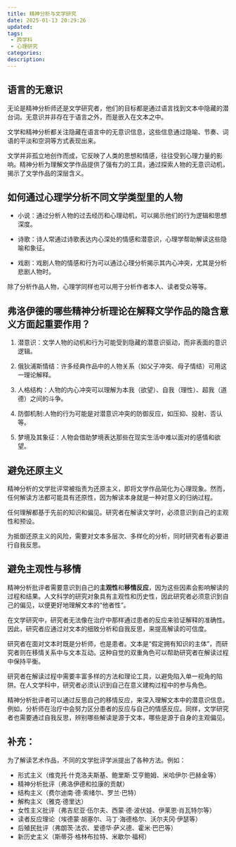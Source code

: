 ```yaml
---
title: 精神分析与文学研究
date: 2025-01-13 20:29:26
updated:
tags:
 - 跨学科
 - 心理研究
categories:
description:
---
```


## 语言的无意识
 
无论是精神分析师还是文学研究者，他们的目标都是通过语言找到文本中隐藏的潜台词。无意识并非存在于语言之外，而是嵌入在文本之中。
 
文学和精神分析都关注隐藏在语言中的无意识信息，这些信息通过隐喻、节奏、词语的平淡和空洞等方式表现出来。

文学并非孤立地创作而成，它反映了人类的思想和情感，往往受到心理力量的影响。精神分析为理解文学作品提供了强有力的工具，通过探索人物的无意识动机，揭示了文学作品的深层含义。


## 如何通过心理学分析不同文学类型里的人物

 - 小说：通过分析人物的过去经历和心理动机，可以揭示他们的行为逻辑和思想深度。

 - 诗歌：诗人常通过诗歌表达内心深处的情感和潜意识，心理学帮助解读这些隐喻和象征。

 - 戏剧：戏剧人物的情感和行为可以通过心理分析揭示其内心冲突，尤其是分析悲剧人物时。
 
 除了分析作品人物，心理学同样也可以用于分析作者本人、读者受众等等。

## 弗洛伊德的哪些精神分析理论在解释文学作品的隐含意义方面起重要作用？

1. 潜意识：文学人物的动机和行为可能受到隐藏的潜意识驱动，而非表面的意识逻辑。

2. 俄狄浦斯情结：许多经典作品中的人物关系（如父子冲突、母子情结）可用这一理论解释。

3. 人格结构：人物的内心冲突可以理解为本我（欲望）、自我（理性）、超我（道德）之间的斗争。

4. 防御机制:人物的行为可能是对潜意识冲突的防御反应，如压抑、投射、否认等。

5. 梦境及其象征：人物会借助梦境表达那些在现实生活中难以面对的感情和欲望。

## 避免还原主义

精神分析的文学批评常被指责为还原主义，即将文学作品简化为心理现象。然而，任何解读方法都可能具有还原性，因为解读本身就是一种对意义的归纳过程。

任何理解都基于先前的知识和偏见。研究者在解读文学时，必须意识到自己的主观性和预设。

为抵御还原主义的风险，需要对文本多层次、多样化的分析，同时研究者有必要进行自我反思。

## 避免主观性与移情

精神分析批评者需要意识到自己的**主观性**和**移情反应**，因为这些因素会影响解读的过程和结果。人文科学的研究对象具有主观性和历史性，因此研究者必须意识到自己的偏见，以便更好地理解文本的“他者性”。

在文学研究中，研究者无法像在治疗中那样通过患者的反应来验证解释的准确性。因此，研究者应通过对文本的细致分析和自我反思，来提高解读的可信度。

研究者在面对文本时既是分析师，也是患者。文本是“假定拥有知识的主体”，而研究者则在移情关系中与文本互动。这种自觉的双重角色可以帮助研究者在解读过程中保持平衡。

研究者在解读过程中需要丰富多样的方法和理论工具，以避免陷入单一视角的陷阱。在人文学科中，研究者必须认识到自己在意义建构过程中的参与角色。

精神分析批评者可以通过反思自己的移情反应，来深入理解文本中的潜意识信息。例如，分析师在治疗中会努力区分患者的反应与自己的情感反应。同样，文学研究者也需要通过自我反思，辨别哪些解读是源于文本，哪些是源于自身的主观偏见。

## 补充：

为了解读艺术作品，不同的文学批评学派提出了各种方法。例如：

- 形式主义（维克托·什克洛夫斯基、鲍里斯·艾亨鲍姆、米哈伊尔·巴赫金等）
- 精神分析批评（弗洛伊德和拉康的贡献）
- 结构主义（费尔迪南·德·索绪尔、罗兰·巴特）
- 解构主义（雅克·德里达）
- 女性主义批评（弗吉尼亚·伍尔夫、西蒙·德·波伏娃、伊莱恩·肖瓦特尔等）
- 读者反应理论（埃德蒙·胡塞尔、马丁·海德格尔、沃尔夫冈·伊瑟等）
- 后殖民批评（弗朗茨·法农、爱德华·萨义德、霍米·巴巴等）
- 新历史主义（斯蒂芬·格林布拉特、米歇尔·福柯）